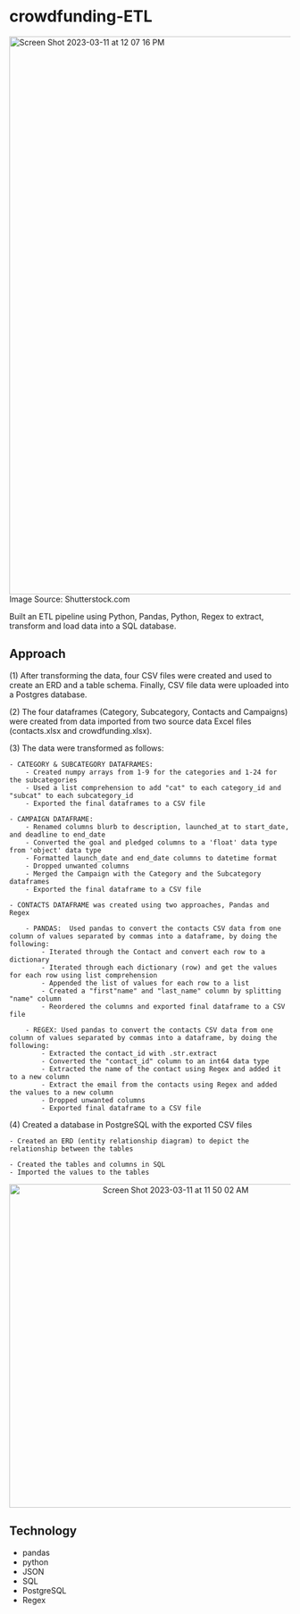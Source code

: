 # crowdfunding-ETL
<img width="1000" alt="Screen Shot 2023-03-11 at 12 07 16 PM" src="https://user-images.githubusercontent.com/44728723/224501766-79c09b28-7da8-45c6-8539-1c747f686b13.png"> Image Source: Shutterstock.com

Built an ETL pipeline using Python, Pandas, Python, Regex to extract, transform and load data into a SQL database.

## Approach

(1) After transforming the data, four CSV files were created and used to create an ERD and a table schema. Finally, CSV file data were uploaded into a Postgres database.

(2) The four dataframes (Category, Subcategory, Contacts and Campaigns) were created from data imported from two source data Excel files (contacts.xlsx and crowdfunding.xlsx).

(3) The data were transformed as follows:

    - CATEGORY & SUBCATEGORY DATAFRAMES:
        - Created numpy arrays from 1-9 for the categories and 1-24 for the subcategories
        - Used a list comprehension to add "cat" to each category_id and "subcat" to each subcategory_id
        - Exported the final dataframes to a CSV file 
        
    - CAMPAIGN DATAFRAME: 
        - Renamed columns blurb to description, launched_at to start_date, and deadline to end_date
        - Converted the goal and pledged columns to a 'float' data type from 'object' data type
        - Formatted launch_date and end_date columns to datetime format
        - Dropped unwanted columns
        - Merged the Campaign with the Category and the Subcategory dataframes
        - Exported the final dataframe to a CSV file
        
    - CONTACTS DATAFRAME was created using two approaches, Pandas and Regex
    
        - PANDAS:  Used pandas to convert the contacts CSV data from one column of values separated by commas into a dataframe, by doing the following:
            - Iterated through the Contact and convert each row to a dictionary
            - Iterated through each dictionary (row) and get the values for each row using list comprehension
            - Appended the list of values for each row to a list
            - Created a "first"name" and "last_name" column by splitting "name" column
            - Reordered the columns and exported final dataframe to a CSV file
            
        - REGEX: Used pandas to convert the contacts CSV data from one column of values separated by commas into a dataframe, by doing the following:
            - Extracted the contact_id with .str.extract
            - Converted the "contact_id" column to an int64 data type
            - Extracted the name of the contact using Regex and added it to a new column
            - Extract the email from the contacts using Regex and added the values to a new column
            - Dropped unwanted columns
            - Exported final dataframe to a CSV file

(4) Created a database in PostgreSQL with the exported CSV files

    - Created an ERD (entity relationship diagram) to depict the relationship between the tables
    
    - Created the tables and columns in SQL
    - Imported the values to the tables 
<p align="center">
<img width="580" alt="Screen Shot 2023-03-11 at 11 50 02 AM" src="https://user-images.githubusercontent.com/44728723/224497019-dc3d9f63-0cc2-4f16-b69d-c8d46350fd81.png">

## Technology
- pandas
- python
- JSON
- SQL
- PostgreSQL
- Regex
